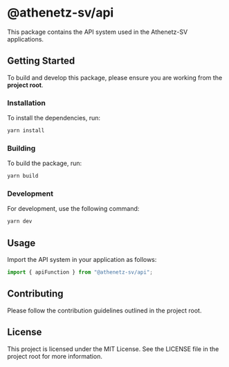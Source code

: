 # @athenetz-sv/api

This package contains the API system used in the Athenetz-SV applications.

## Getting Started

To build and develop this package, please ensure you are working from the **project root**.

### Installation

To install the dependencies, run:

```sh
yarn install
```

### Building

To build the package, run:

```sh
yarn build
```

### Development

For development, use the following command:

```sh
yarn dev
```

## Usage

Import the API system in your application as follows:

```javascript
import { apiFunction } from "@athenetz-sv/api";
```

## Contributing

Please follow the contribution guidelines outlined in the project root.

## License

This project is licensed under the MIT License. See the LICENSE file in the project root for more information.
